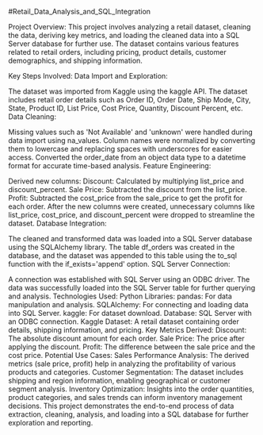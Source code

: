#Retail_Data_Analysis_and_SQL_Integration

Project Overview:
This project involves analyzing a retail dataset, cleaning the data, deriving key metrics, and loading the cleaned data into a SQL Server database for further use. The dataset contains various features related to retail orders, including pricing, product details, customer demographics, and shipping information.

Key Steps Involved:
Data Import and Exploration:

The dataset was imported from Kaggle using the kaggle API.
The dataset includes retail order details such as Order ID, Order Date, Ship Mode, City, State, Product ID, List Price, Cost Price, Quantity, Discount Percent, etc.
Data Cleaning:

Missing values such as 'Not Available' and 'unknown' were handled during data import using na_values.
Column names were normalized by converting them to lowercase and replacing spaces with underscores for easier access.
Converted the order_date from an object data type to a datetime format for accurate time-based analysis.
Feature Engineering:

Derived new columns:
Discount: Calculated by multiplying list_price and discount_percent.
Sale Price: Subtracted the discount from the list_price.
Profit: Subtracted the cost_price from the sale_price to get the profit for each order.
After the new columns were created, unnecessary columns like list_price, cost_price, and discount_percent were dropped to streamline the dataset.
Database Integration:

The cleaned and transformed data was loaded into a SQL Server database using the SQLAlchemy library.
The table df_orders was created in the database, and the dataset was appended to this table using the to_sql function with the if_exists='append' option.
SQL Server Connection:

A connection was established with SQL Server using an ODBC driver.
The data was successfully loaded into the SQL Server table for further querying and analysis.
Technologies Used:
Python Libraries:
pandas: For data manipulation and analysis.
SQLAlchemy: For connecting and loading data into SQL Server.
kaggle: For dataset download.
Database: SQL Server with an ODBC connection.
Kaggle Dataset: A retail dataset containing order details, shipping information, and pricing.
Key Metrics Derived:
Discount: The absolute discount amount for each order.
Sale Price: The price after applying the discount.
Profit: The difference between the sale price and the cost price.
Potential Use Cases:
Sales Performance Analysis: The derived metrics (sale price, profit) help in analyzing the profitability of various products and categories.
Customer Segmentation: The dataset includes shipping and region information, enabling geographical or customer segment analysis.
Inventory Optimization: Insights into the order quantities, product categories, and sales trends can inform inventory management decisions.
This project demonstrates the end-to-end process of data extraction, cleaning, analysis, and loading into a SQL database for further exploration and reporting.
